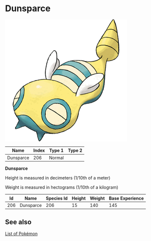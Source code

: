 # Dunsparce


![Dunsparce](images/206.png)

| **Name** | **Index** | **Type 1** | **Type 2** |
|----|----|----|----|
| Dunsparce | 206 | Normal  |  |

**Dunsparce** 


Height is measured in decimeters (1/10th of a meter)

Weight is measured in hectograms (1/10th of a kilogram)

| **Id** | **Name** | **Species Id** | **Height** | **Weight** | **Base Experience** |
|--------|----------|----------------|------------|------------|---------------------|
| 206 | Dunsparce | 206 | 15 | 140 | 145 |


## See also

[List of Pokémon](../pokemon.md)
